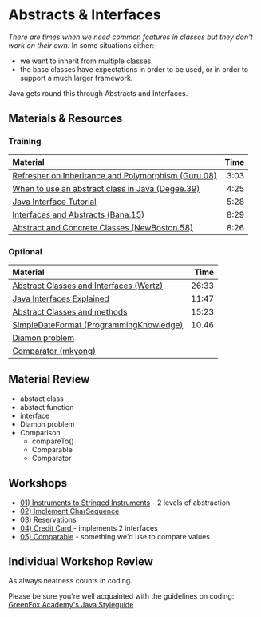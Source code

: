 # Abstracts & Interfaces
*There are times when we need common features in classes but they don't work on their own.*
In some situations either:-
- we want to inherit from multiple classes
- the base classes have expectations in order to be used, or in order to support a much larger framework.  

Java gets round this through Abstracts and Interfaces.

## Materials & Resources

### Training
| Material | Time |
|:-------- |-----:|
|[Refresher on Inheritance and Polymorphism (Guru.08)](https://www.youtube.com/watch?v=gWpg3yMiL0M)|3:03|
|[When to use an abstract class in Java (Degee.39)](https://www.youtube.com/watch?v=hZ1EU-F-0nU)|4:25|
|[Java Interface Tutorial](https://www.youtube.com/watch?v=NnZQ-C0x4hs)|5:28|
|[Interfaces and Abstracts (Bana.15)](https://www.youtube.com/watch?v=1PPDoAKbaNA)|8:29|
|[Abstract and Concrete Classes (NewBoston.58)](https://www.youtube.com/watch?v=TyPNvt6Zg8c)|8:26|


### Optional
| Material | Time |
|:-------- |-----:|
|[Abstract Classes and Interfaces (Wertz)](https://www.youtube.com/watch?v=AU07jJc_qMQ)|26:33|
|[Java Interfaces Explained](https://www.youtube.com/watch?v=KAKtFcvSKp0)|11:47|
|[Abstract Classes and methods](https://www.youtube.com/watch?v=uOd1RrmNZYk)|15:23|
|[SimpleDateFormat (ProgrammingKnowledge)](https://www.youtube.com/watch?v=JtAplwiTOXc)|10.46|
|[Diamon problem](diamond_problem.png)||
|[Comparator (mkyong)](https://www.mkyong.com/java/java-object-sorting-example-comparable-and-comparator/)||

## Material Review
- abstact class
- abstact function
- interface
- Diamon problem
- Comparison
  - compareTo()
  - Comparable<T>
  - Comparator<Model>

## Workshops
- [01) Instruments to Stringed Instruments](instruments/Instruments.md) - 2 levels of abstraction
- [02) Implement CharSequence](charsequence/CharSequence.md)
- [03) Reservations](reservations/Reservations.md) 
- [04) Credit Card ](creditcard/Creditcard.md) - implements 2 interfaces
- [05) Comparable](comparator/Comparator.md) - something we'd use to compare values



## Individual Workshop Review
As always neatness counts in coding.

Please be sure you're well acquainted with the guidelines on coding: [GreenFox Academy's Java Styleguide](../../styleguide/java.md)
